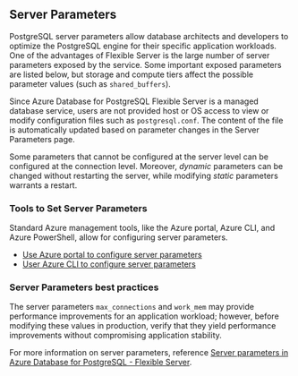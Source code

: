 ## Server Parameters

PostgreSQL server parameters allow database architects and developers to optimize the PostgreSQL engine for their specific application workloads.
One of the advantages of Flexible Server is the large number of server parameters exposed by the service. Some important exposed parameters are listed below, but storage and compute tiers affect the possible parameter values (such as `shared_buffers`).

Since Azure Database for PostgreSQL Flexible Server is a managed database service, users are not provided host or OS access to view or modify configuration files such as `postgresql.conf`. The content of the file is automatically updated based on parameter changes in the Server Parameters page.

Some parameters that cannot be configured at the server level can be configured at the connection level. Moreover, *dynamic* parameters can be changed without restarting the server, while modifying *static* parameters warrants a restart.

### Tools to Set Server Parameters

Standard Azure management tools, like the Azure portal, Azure CLI, and Azure PowerShell, allow for configuring server parameters.

- [Use Azure portal to configure server parameters](https://learn.microsoft.com/azure/postgresql/flexible-server/howto-configure-server-parameters-using-portal)
- [User Azure CLI to configure server parameters](https://learn.microsoft.com/azure/postgresql/flexible-server/howto-configure-server-parameters-using-cli)

### Server Parameters best practices

The server parameters `max_connections` and `work_mem` may provide performance improvements for an application workload; however, before modifying these values in production, verify that they yield performance improvements without compromising application stability.

For more information on server parameters, reference [Server parameters in Azure Database for PostgreSQL - Flexible Server](https://learn.microsoft.com/azure/postgresql/flexible-server/concepts-server-parameters).
